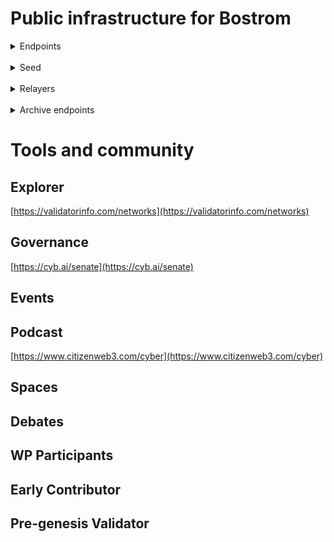 # Public infrastructure for Bostrom

<details>
  <summary>Endpoints</summary>
  <br>
  RPC: <br>
  REST: <br>
  GRPC: <br>
</details>
<br>
<details>
  <summary>Seed</summary>
</details>
<br>
<details>
  <summary>Relayers</summary>
</details>
<br>
<details>
  <summary>Archive endpoints</summary>
  RPC: <br>
  API: <br>
  GRPC: <br>
</details>

# Tools and community

## Explorer
[https://validatorinfo.com/networks](https://validatorinfo.com/networks)

## Governance
[https://cyb.ai/senate](https://cyb.ai/senate)

## Events

## Podcast
[https://www.citizenweb3.com/cyber](https://www.citizenweb3.com/cyber)

## Spaces

## Debates

## WP Participants

## Early Contributor

## Pre-genesis Validator
